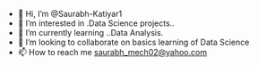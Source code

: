 - 👋 Hi, I’m @Saurabh-Katiyar1
- 👀 I’m interested in .Data Science projects..
- 🌱 I’m currently learning ..Data Analysis.
- 💞️ I’m looking to collaborate on basics learning of Data Science
- 📫 How to reach me saurabh_mech02@yahoo.com

<!---
Saurabh-Katiyar1/Saurabh-Katiyar1 is a ✨ special ✨ repository because its `README.md` (this file) appears on your GitHub profile.
You can click the Preview link to take a look at your changes.
--->
